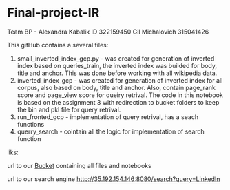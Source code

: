 # Final-project-IR
Team BP - Alexandra Kabalik ID 322159450 Gil Michalovich 315041426

This gitHub contains a several files:
1. small_inverted_index_gcp.py - was created for generation of inverted index based on queries_train, the inverted index was builded for body, title and anchor. This was done before working with all wikipedia data.
2. inverted_index_gcp - was created for generation of inverted index for all corpus, also based on body, title and anchor. Also, contain page_rank score and page_view score for queiry retrival. The code in this notebook is based on the assignment 3 with redirection to bucket folders to keep the bin and pkl file for query retrival.
3. run_fronted_gcp - implementation of query retrival, has a seach functions
4. querry_search - cointain all the logic for implementation of search function

liks:

url to our [Bucket](https://console.cloud.google.com/storage/browser/inverted_index_creation;tab=objects?forceOnBucketsSortingFiltering=false&organizationId=536124907474&project=alexandrakabalik&prefix=&forceOnObjectsSortingFiltering=false)
 containing all files and notebooks

url to our search engine http://35.192.154.146:8080/search?query=LinkedIn
